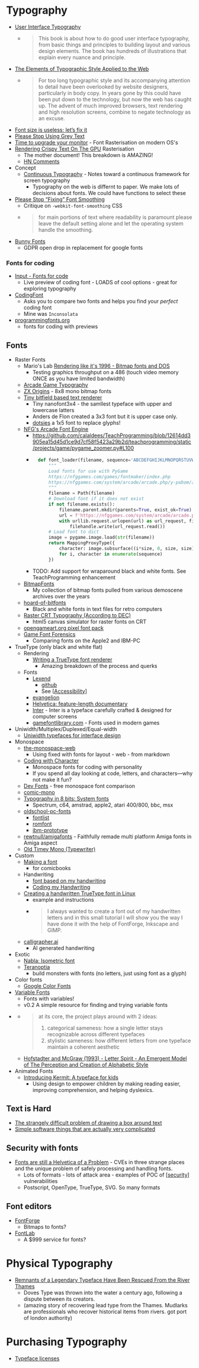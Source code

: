 Typography
==========

* [User Interface Typography](https://imperavi.com/books/ui-typography/)
    * > This book is about how to do good user interface typography, from basic things and principles to building layout and various design elements. The book has hundreds of illustrations that explain every nuance and principle. 
* [The Elements of Typographic Style Applied to the Web](http://webtypography.net/)
    * > For too long typographic style and its accompanying attention to detail have been overlooked by website designers, particularly in body copy. In years gone by this could have been put down to the technology, but now the web has caught up. The advent of much improved browsers, text rendering and high resolution screens, combine to negate technology as an excuse.
* [Font size is useless; let’s fix it](https://tonsky.me/blog/font-size/)
* [Please Stop Using Grey Text](https://tangledweb.xyz/please-stop-using-grey-text-3d3e71acfca8)
* [Time to upgrade your monitor](https://tonsky.me/blog/monitors/) - Font Rasterisation on modern OS's
* [Rendering Crispy Text On The GPU](https://osor.io/text) Rasterisation
    * The mother document! This breakdown is AMAZING!
    * [HN Comments](https://news.ycombinator.com/item?id=44265233)
* Concept
    * [Continuous Typography](https://maxkoehler.com/posts/continuous-typography/) - Notes toward a continuous framework for screen typography
        * Typography on the web is differnt to paper. We make lots of decisions about fonts. We could have functions to select these
* [Please Stop “Fixing” Font Smoothing](https://usabilitypost.com/2012/11/05/stop-fixing-font-smoothing/)
    * Critique on `-webkit-font-smoothing` CSS
    * > for main portions of text where readability is paramount please leave the default setting alone and let the operating system handle the smoothing.
* [Bunny Fonts](https://fonts.bunny.net/about)
    * GDPR open drop in replacement for google fonts


### Fonts for coding

* [Input - Fonts for code](https://input.djr.com/preview/)
    * Live preview of coding font - LOADS of cool options - great for exploring typography
* [CodingFont](https://www.codingfont.com/)
    * Asks you to compare two fonts and helps you find your _perfect_ coding font
    * Mine was `Inconsolata`
* [programmingfonts.org](https://www.programmingfonts.org/)
    * fonts for coding with previews


Fonts
-----

* Raster Fonts
    * Mario's Lab [Rendering like it's 1996 - Bitmap fonts and DOS](https://marioslab.io/posts/rendering-like-its-1996/dos-nostalgia/)
        * Testing graphics throughput on a 486 (touch video memory ONCE as you have limited bandwidth)
    * [Arcade Game Typography](https://readonlymemory.vg/shop/book/arcade-game-typography/)
    * [ZX Origins](https://damieng.com/typography/zx-origins) - 8x8 mono bitmap fonts
    * [Tiny bitfield based text renderer](https://www.onirom.fr/wiki/blog/25-09-2022_tiny_bitfield_based_text_renderer/)
        * Tiny nanofont3x4 - the samllest typeface with upper and lowercase latters
        * Anders de Flon created a 3x3 font but it is upper case only.
        * [dotsies](https://dotsies.org/) a 1x5 font to replace glyphs!
    * [NFG's Arcade Font Engine](https://nfggames.com/games/fontmaker/lister.php)
        * https://github.com/calaldees/TeachProgramming/blob/12614dd3905ea15d45d1ce9d7cf58f5423a29b2d/teachprogramming/static/projects/game/pygame_zoomer.py#L100
        * ```python
            def font_loader(filename, sequence='ABCDEFGHIJKLMNOPQRSTUVWXYZ0123456789', size=8, font_name='aof2'):
                """
                Load fonts for use with PyGame
                https://nfggames.com/games/fontmaker/index.php
                https://nfggames.com/system/arcade/arcade.php/y-pabom/z-0/x-ABCDEFGHIJKLMNOPQRSTUVWXYZ01234567890
                """
                filename = Path(filename)
                # Download font if it does not exist
                if not filename.exists():
                    filename.parent.mkdir(parents=True, exist_ok=True)
                    url = f'https://nfggames.com/system/arcade/arcade.php/y-{font_name}/z-{(size/8)-1}/x-{sequence}'
                    with urllib.request.urlopen(url) as url_request, filename.open(mode='wb') as filehandle:
                        filehandle.write(url_request.read())
                # Load font to dict
                image = pygame.image.load(str(filename))
                return MappingProxyType({
                    character: image.subsurface((i*size, 0, size, size))
                    for i, character in enumerate(sequence)
                })
          ```
        * TODO: Add support for wraparound black and white fonts. See TeachProgramming enhancement
    * [BitmapFonts](https://github.com/ianhan/BitmapFonts/blob/main/README.md)
        * My collection of bitmap fonts pulled from various demoscene archives over the years
    * [hoard-of-bitfonts](https://github.com/robhagemans/hoard-of-bitfonts/)
        * Black and white fonts in text files for retro computers
    * [Raster CRT Typography (According to DEC)](https://www.masswerk.at/nowgobang/2019/dec-crt-typography)
        * html5 canvas simulator for raster fonts on CRT
    * [opengameart.org pixel font pack](https://opengameart.org/content/bitmap-font-pack)
    * [Game Font Forensics](https://int10h.org/blog/2024/02/game-font-forensics/)
        * Comparing fonts on the Apple2 and IBM-PC
* TrueType (only black and white flat)
    * Rendering
        * [Writing a TrueType font renderer](https://axleos.com/writing-a-truetype-font-renderer/)
            * Amazing breakdown of the process and querks
    * Fonts
        * [Lexend](https://www.lexend.com/)
            * [github](https://github.com/ThomasJockin/lexend)
            * See [[Accessibility]]
        * [evangelion](https://fontsinuse.com/uses/28760/neon-genesis-evangelion)
        * [Helvetica: feature-length documentary](https://www.hustwit.com/helvetica)
        * [Inter](https://rsms.me/inter/) - Inter is a typeface carefully crafted & designed for computer screens
        * [gamefontlibrary.com](https://www.gamefontlibrary.com/) - Fonts used in modern games
* Uniwidth/Multiplex/Duplexed/Equal-width
    * [Uniwidth typefaces for interface design](https://uxdesign.cc/uniwidth-typefaces-for-interface-design-b6e8078dc0f7)
* Monospace
    * [the-monospace-web](https://owickstrom.github.io/the-monospace-web/)
        * Using fixed with fonts for layout - web - from markdown
    * [Coding with Character](https://realdougwilson.com/writing/coding-with-character)
        * Monospace fonts for coding with personality
        * If you spend all day looking at code, letters, and characters—why not make it fun?
    * [Dev Fonts](https://devfonts.gafi.dev/) - free monospace font comparison
    * [comic-mono](https://dtinth.github.io/comic-mono-font/)
    * [Typography in 8 bits: System fonts](https://damieng.com/blog/2011/02/20/typography-in-8-bits-system-fonts/)
        * Spectrum, c64, amstrad, apple2, atari 400/800, bbc, msx
    * [oldschool-pc-fonts](https://int10h.org/oldschool-pc-fonts/readme/)
        * [fontlist](https://int10h.org/oldschool-pc-fonts/fontlist/)
        * [romfont](https://github.com/spacerace/romfont)
        * [ibm-prototype](https://int10h.org/blog/2016/03/olympiad-ibm-prototype-fonts-unearthed/)
    * [rewtnull/amigafonts](https://github.com/rewtnull/amigafonts) - Faithfully remade multi platform Amiga fonts in Amiga aspect
    * [Old Timey Mono (Typewriter)](https://github.com/dse/old-timey-mono-font)
* Custom
    * [Making a font](https://kokorobot.ca/site/making_a_font.html)
        * for comicbooks
    * Handwriting
        * [font based on my handwriting](https://sachachua.com/blog/2020/06/pythonfontforgeorg-i-made-a-font-based-on-my-handwriting/)
        * [Coding my Handwriting](https://www.amygoodchild.com/blog/cursive-handwriting-in-javascript)
    * [Creating a handwritten TrueType font in Linux](https://gordonlesti.com/creating-a-handwritten-truetype-font-in-linux/)
        * example and instructions
        * > I always wanted to create a font out of my handwritten letters and in this small tutorial I will show you the way I have done it with the help of FontForge, Inkscape and GIMP.
    * [calligrapher.ai](https://www.calligrapher.ai/)
        * AI generated handwriting
* Exotic
    * [Nabla: Isometric font](https://nabla.typearture.com/)
    * [Teranoptia](https://www.tunera.xyz/fonts/teranoptia/)
        * build monsters with fonts (no letters, just using font as a glyph)
* Color fonts
    * [Google Color Fonts](https://fonts.google.com/knowledge/introducing_type/introducing_color_fonts)
* [Variable Fonts](https://v-fonts.com/)
    * Fonts with variables!
    *  v0.2 A simple resource for finding and trying variable fonts 
* [](https://x.com/poetengineer__/status/1887601659980767275)
    * > at its core, the project plays around with 2 ideas:
       > 1. categorical sameness: how a single letter stays recognizable across different typefaces
       > 2. stylistic sameness: how different letters from one typeface maintain a coherent aesthetic
    * [Hofstadter and McGraw (1993) - Letter Spirit - An Emergent Model of The Perception and Creation of Alphabetic Style](https://www.scribd.com/document/406872126/Hofstadter-and-McGraw-1993-Letter-Spirit-An-Emergent-Model-of-the-Perception-and-Creation-of-Alphabetic-Style)
* Animated Fonts
    * [Introducing Kermit: A typeface for kids](https://microsoft.design/articles/introducing-kermit-a-typeface-for-kids/)
        * Using design to empower children by making reading easier, improving comprehension, and helping dyslexics.

Text is Hard
------------
* [The strangely difficult problem of drawing a box around text](https://blog.battlefy.com/the-strangely-difficult-problem-of-drawing-a-box-around-text-e6a70bdf6bb9)
* [Simple software things that are actually very complicated](https://www.construct.net/en/blogs/ashleys-blog-2/simple-software-things-1587)

Security with fonts
-------------------

* [Fonts are still a Helvetica of a Problem](https://www.canva.dev/blog/engineering/fonts-are-still-a-helvetica-of-a-problem/) - CVEs in three strange places and the unique problem of safely processing and handling fonts.
    * Lots of formats - lots of attack area - examples of POC of [[security]] vulnerabilities
    * Postscript, OpenType, TrueType, SVG. So many formats

Font editors
------------
* [FontForge](https://www.online-tech-tips.com/how-to-create-your-own-fonts-and-edit-truetype-fonts/)
    * Bitmaps to fonts?
* [FontLab](https://www.fontlab.com/font-editor/bitfonter/)
    * A $999 service for fonts?


Physical Typography
===================

* [Remnants of a Legendary Typeface Have Been Rescued From the River Thames](https://news.artnet.com/art-world/doves-typeface-2454807)
    * Doves Type was thrown into the water a century ago, following a dispute between its creators.
    * (amazing story of recovering lead type from the Thames. Mudlarks are professionals who recover historical items from rivers. got port of london authority)


Purchasing Typography
=====================

* [Typeface licenses](https://davesmyth.com/typeface-licenses)

[//begin]: # "Autogenerated link references for markdown compatibility"
[Accessibility]: accessibility.md "Accessibility"
[security]: security.md "Hacking and Security"
[//end]: # "Autogenerated link references"